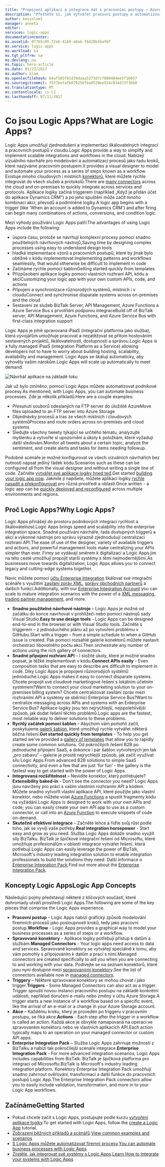 ```yaml
---
title: "Propojení aplikací a integrace dat s pracovními postupy – Azure Logic Apps | Dokumentace Microsoftu"
description: "Přečtěte si, jak vytvářet pracovní postupy a automatizovat procesy propojením aplikací a integraci dat pomocí služby Azure Logic Apps."
author: kevinlam1
manager: anneta
editor: 
services: logic-apps
documentationcenter: 
ms.assetid: 07765c05-72a6-4169-a8ab-f6420bfbaf07
ms.service: logic-apps
ms.workload: na
ms.tgt_pltfrm: na
ms.devlang: na
ms.topic: hero-article
ms.date: 01/23/2017
ms.author: klam
ms.openlocfilehash: 64af585f81d39daaa5373d7cf080404ee5f1b037
ms.sourcegitcommit: f537befafb079256fba0529ee554c034d73f36b0
ms.translationtype: MT
ms.contentlocale: cs-CZ
ms.lasthandoff: 07/11/2017
---
```

# <a name="what-are-logic-apps"></a><span data-ttu-id="73c66-103">Co jsou Logic Apps?</span><span class="sxs-lookup"><span data-stu-id="73c66-103">What are Logic Apps?</span></span>
<span data-ttu-id="73c66-104">Logic Apps umožňují zjednodušení a implementaci škálovatelných integrací a pracovních postupů v cloudu.</span><span class="sxs-lookup"><span data-stu-id="73c66-104">Logic Apps provide a way to simplify and implement scalable integrations and workflows in the cloud.</span></span> <span data-ttu-id="73c66-105">Nabízejí vizuálního návrháře pro modelování a automatizaci procesů jako řadu kroků, které nazýváme pracovním postupem.</span><span class="sxs-lookup"><span data-stu-id="73c66-105">It provides a visual designer to model and automate your process as a series of steps known as a workflow.</span></span>  <span data-ttu-id="73c66-106">Existuje mnoho cloudových i místních [konektorů](../connectors/apis-list.md), které můžete rychle integrovat do všech služeb a protokolů.</span><span class="sxs-lookup"><span data-stu-id="73c66-106">There are [many connectors](../connectors/apis-list.md) across the cloud and on-premises to quickly integrate across services and protocols.</span></span>  <span data-ttu-id="73c66-107">Aplikace logiky začíná triggerem (například „Když je přidán účet do aplikace Dynamics CRM“) a po jeho spuštění může začít mnoho kombinací akcí, převodů a podmíněné logiky.</span><span class="sxs-lookup"><span data-stu-id="73c66-107">A logic app begins with a trigger (like 'When an account is added to Dynamics CRM') and after firing can begin many combinations of actions, conversions, and condition logic.</span></span>

<span data-ttu-id="73c66-108">Mezi výhody používání Logic Apps patří:</span><span class="sxs-lookup"><span data-stu-id="73c66-108">The advantages of using Logic Apps include the following:</span></span>  

* <span data-ttu-id="73c66-109">úspora času, protože se navrhují komplexní procesy pomocí snadno použitelných návrhových nástrojů,</span><span class="sxs-lookup"><span data-stu-id="73c66-109">Saving time by designing complex processes using easy to understand design tools</span></span>
* <span data-ttu-id="73c66-110">hladká implementace vzorů a pracovních postupů, které by jinak bylo obtížné v kódu implementovat.</span><span class="sxs-lookup"><span data-stu-id="73c66-110">Implementing patterns and workflows seamlessly, that would otherwise be difficult to implement in code</span></span>
* <span data-ttu-id="73c66-111">Začínáme rychle pomocí šablon</span><span class="sxs-lookup"><span data-stu-id="73c66-111">Getting started quickly from templates</span></span>
* <span data-ttu-id="73c66-112">Přizpůsobení aplikace logiky pomocí vlastních rozhraní API, kódu a akcí</span><span class="sxs-lookup"><span data-stu-id="73c66-112">Customizing your logic app with your own custom APIs, code, and actions</span></span>
* <span data-ttu-id="73c66-113">Připojení a synchronizace různorodých systémů, místních i v cloudu</span><span class="sxs-lookup"><span data-stu-id="73c66-113">Connect and synchronise disparate systems across on-premises and the cloud</span></span>
* <span data-ttu-id="73c66-114">Sestavení ze služeb BizTalk Server, API Management, Azure Functions a Azure Service Bus s prvotřídní podporou integrace</span><span class="sxs-lookup"><span data-stu-id="73c66-114">Build off of BizTalk server, API Management, Azure Functions, and Azure Service Bus with first-class integration support</span></span>

<span data-ttu-id="73c66-115">Logic Apps je plně spravovaná iPaaS (integrační platforma jako služba), která vývojářům umožňuje pracovat a nezatěžovat se přitom hostováním sestavených projektů, škálovatelností, dostupností a správou.</span><span class="sxs-lookup"><span data-stu-id="73c66-115">Logic Apps is a fully managed iPaaS (integration Platform as a Service) allowing developers not to have to worry about building hosting, scalability, availability and management.</span></span>  <span data-ttu-id="73c66-116">Logic Apps se škálují automaticky, aby vyhověly vašim nárokům.</span><span class="sxs-lookup"><span data-stu-id="73c66-116">Logic Apps will scale up automatically to meet demand.</span></span>

![Návrhář aplikace na základě toku](media/logic-apps-what-are-logic-apps/LogicAppCapture2.png)

<span data-ttu-id="73c66-118">Jak už bylo zmíněno, pomocí Logic Apps můžete automatizovat podnikové procesy.</span><span class="sxs-lookup"><span data-stu-id="73c66-118">As mentioned, with Logic Apps, you can automate business processes.</span></span> <span data-ttu-id="73c66-119">Zde je několik příkladů:</span><span class="sxs-lookup"><span data-stu-id="73c66-119">Here are a couple examples:</span></span>  

* <span data-ttu-id="73c66-120">Přesunutí souborů odeslaných na FTP server do úložiště Azure</span><span class="sxs-lookup"><span data-stu-id="73c66-120">Move files uploaded to an FTP server into Azure Storage</span></span>
* <span data-ttu-id="73c66-121">Objednávky procesů a tras ze všech místních i cloudových systémů</span><span class="sxs-lookup"><span data-stu-id="73c66-121">Process and route orders across on-premises and cloud systems</span></span>
* <span data-ttu-id="73c66-122">Sledujte všechny tweety týkající se určitého tématu, analyzujte myšlenku a vytvořte si upozornění a úkoly k položkám, které vyžadují další sledování.</span><span class="sxs-lookup"><span data-stu-id="73c66-122">Monitor all tweets about a certain topic, analyze the sentiment, and create alerts and tasks for items needing followup.</span></span>

<span data-ttu-id="73c66-123">Podobné scénáře je možné konfigurovat ve všech vizuálních návrhářích bez nutnosti napsat jediný řádek kódu.</span><span class="sxs-lookup"><span data-stu-id="73c66-123">Scenarios such as these can be configured all from the visual designer and without writing a single line of code.</span></span> <span data-ttu-id="73c66-124">Začněte [vytvářet své aplikace logiky hned teď][create].</span><span class="sxs-lookup"><span data-stu-id="73c66-124">Get started [building your logic app now][create].</span></span>  <span data-ttu-id="73c66-125">Jakmile ji napíšete, můžete aplikaci logiky [rychle nasadit a překonfigurovat](../logic-apps/logic-apps-create-deploy-template.md) pro různá prostředí a oblasti.</span><span class="sxs-lookup"><span data-stu-id="73c66-125">Once written - a logic app can be [quickly deployed and reconfigured](../logic-apps/logic-apps-create-deploy-template.md) across multiple environments and regions.</span></span>

## <a name="why-logic-apps"></a><span data-ttu-id="73c66-126">Proč Logic Apps?</span><span class="sxs-lookup"><span data-stu-id="73c66-126">Why Logic Apps?</span></span>
<span data-ttu-id="73c66-127">Logic Apps přinášejí do prostoru podnikových integrací rychlost a škálovatelnost.</span><span class="sxs-lookup"><span data-stu-id="73c66-127">Logic Apps brings speed and scalability into the enterprise integration space.</span></span>  <span data-ttu-id="73c66-128">Snadné používání návrháře, řada dostupných triggerů a akcí a výkonné nástroje pro správu výrazně zjednodušují centralizaci rozhraní API.</span><span class="sxs-lookup"><span data-stu-id="73c66-128">The ease of use of the designer, variety of available triggers and actions, and powerful management tools make centralizing your APIs simpler than ever.</span></span>  <span data-ttu-id="73c66-129">Firmy se vydávají směrem k digitalizaci a Logic Apps jim na této cestě umožňují propojit starší systémy s těmi nejmodernějšími.</span><span class="sxs-lookup"><span data-stu-id="73c66-129">As businesses move towards digitalization, Logic Apps allows you to connect legacy and cutting-edge systems together.</span></span>

<span data-ttu-id="73c66-130">Navíc můžete pomocí [účtu Enterprise Integration][biztalk] škálovat své integrační scénáře s využitím [zasílání zpráv XML][xml], [správy obchodních partnerů][tpm] a dalších funkcí.</span><span class="sxs-lookup"><span data-stu-id="73c66-130">Additionally, with our [Enterprise Integration Account][biztalk] you can scale to mature integration scenarios with the power of a [XML messaging][xml], [trading partner management][tpm], and more.</span></span>

* <span data-ttu-id="73c66-131">**Snadno použitelné návrhové nástroje** – Logic Apps je možné od začátku do konce navrhovat v prohlížeči nebo pomocí nástrojů sady Visual Studio.</span><span class="sxs-lookup"><span data-stu-id="73c66-131">**Easy to use design tools** - Logic Apps can be designed end-to-end in the browser or with Visual Studio tools.</span></span> <span data-ttu-id="73c66-132">Začněte s triggerem – z jednoduchého plánu až po vytvoření problému v GitHubu.</span><span class="sxs-lookup"><span data-stu-id="73c66-132">Start with a trigger - from a simple schedule to when a GitHub issue is created.</span></span> <span data-ttu-id="73c66-133">Pak pomocí rozsáhlé galerie konektorů můžete nastavit orchestraci libovolného počtu akcí.</span><span class="sxs-lookup"><span data-stu-id="73c66-133">Then orchestrate any number of actions using the rich gallery of connectors.</span></span>
* <span data-ttu-id="73c66-134">**Snadné připojení rozhraní API** – I složité úkoly, které je možné snadno popsat, je těžké implementovat v kódu.</span><span class="sxs-lookup"><span data-stu-id="73c66-134">**Connect APIs easily** - Even composition tasks that are easy to describe are difficult to implement in code.</span></span> <span data-ttu-id="73c66-135">Díky Logic Apps je propojení různorodých systémů jednoduché.</span><span class="sxs-lookup"><span data-stu-id="73c66-135">Logic Apps makes it easy to connect disparate systems.</span></span> <span data-ttu-id="73c66-136">Chcete propojit své cloudové marketingové řešení s lokálním účetním systémem?</span><span class="sxs-lookup"><span data-stu-id="73c66-136">Want to connect your cloud marketing solution to your on-premises billing system?</span></span> <span data-ttu-id="73c66-137">Chcete centralizovat zasílání zpráv mezi rozhraními API a systémy se sběrnicí Enterprise Service Bus?</span><span class="sxs-lookup"><span data-stu-id="73c66-137">Want to centralize messaging across APIs and systems with an Enterprise Service Bus?</span></span> <span data-ttu-id="73c66-138">Aplikace logiky jsou ten nejrychlejší, nejspolehlivější způsob, jak dodat řešení těchto problémů.</span><span class="sxs-lookup"><span data-stu-id="73c66-138">Logic apps are the fastest, most reliable way to deliver solutions to these problems.</span></span>
* <span data-ttu-id="73c66-139">**Rychlý začátek pomocí šablon** – Abychom vám pomohli začít, poskytujeme [galerii šablon][templates], které umožňují rychle vytvářet některá běžná řešení.</span><span class="sxs-lookup"><span data-stu-id="73c66-139">**Get started quickly from templates** - To help you get started we've provided a [gallery of templates][templates] that allow you to rapidly create some common solutions.</span></span> <span data-ttu-id="73c66-140">Od pokročilých řešení B2B po jednoduché připojení SaaS, a dokonce i pár šablon vytvořených jen tak „pro zábavu“ – galerie je prostě nejrychlejší způsob, jak začít využívat sílu Logic Apps.</span><span class="sxs-lookup"><span data-stu-id="73c66-140">From advanced B2B solutions to simple SaaS connectivity, and even a few that are just 'for fun' - the gallery is the fastest way to get started with the power of Logic Apps.</span></span>
* <span data-ttu-id="73c66-141">**Integrovaná rozšiřitelnost** – Nevidíte konektor, který potřebujete?</span><span class="sxs-lookup"><span data-stu-id="73c66-141">**Extensibility baked-in** - Don't see the connector you need?</span></span> <span data-ttu-id="73c66-142">Logic Apps jsou navrženy pro práci s vaším vlastním rozhraním API a kódem. Můžete snadno vytvořit vlastní aplikace API, které použijte jako vlastní konektor, nebo můžete volat [Azure Functions](https://functions.azure.com) a spustit fragmenty kódu na vyžádání.</span><span class="sxs-lookup"><span data-stu-id="73c66-142">Logic Apps is designed to work with your own APIs and code; you can easily create your own API app to use as a custom connector, or call into an [Azure Function](https://functions.azure.com) to execute snippets of code on-demand.</span></span> 
* <span data-ttu-id="73c66-143">**Skutečně efektivní integrace** – Začněte lehce a řiďte svůj růst podle toho, jak se vyvíjí vaše potřeby.</span><span class="sxs-lookup"><span data-stu-id="73c66-143">**Real integration horsepower** - Start easy and grow as you need.</span></span> <span data-ttu-id="73c66-144">Služba Logic Apps dokáže snadno využít síly BizTalku. BizTalk je špičkové integrační řešení od Microsoftu, které umožňuje profesionálům v oblasti integrace vytvářet řešení, která potřebují.</span><span class="sxs-lookup"><span data-stu-id="73c66-144">Logic Apps can easily leverage the power of BizTalk, Microsoft's industry leading integration solution to enable integration professionals to build the solutions they need.</span></span> <span data-ttu-id="73c66-145">Další informace o [Enterprise Integration Pack](../logic-apps/logic-apps-enterprise-integration-overview.md).</span><span class="sxs-lookup"><span data-stu-id="73c66-145">Find out more about the [Enterprise Integration Pack](../logic-apps/logic-apps-enterprise-integration-overview.md).</span></span>

## <a name="logic-app-concepts"></a><span data-ttu-id="73c66-146">Koncepty Logic Apps</span><span class="sxs-lookup"><span data-stu-id="73c66-146">Logic App Concepts</span></span>
<span data-ttu-id="73c66-147">Následující pojmy představují některé z klíčových součástí, které dohromady utváří prostředí Logic Apps.</span><span class="sxs-lookup"><span data-stu-id="73c66-147">The following are some of the key pieces that comprise the Logic Apps experience.</span></span> 

* <span data-ttu-id="73c66-148">**Pracovní postup** – Logic Apps nabízí grafický způsob modelování firemních procesů jako posloupnosti kroků, tedy jako pracovní postup.</span><span class="sxs-lookup"><span data-stu-id="73c66-148">**Workflow** - Logic Apps provides a graphical way to model your business processes as a series of steps or a workflow.</span></span>
* <span data-ttu-id="73c66-149">**Spravované konektory** – Aplikace logiky potřebují přístup k datům a službám.</span><span class="sxs-lookup"><span data-stu-id="73c66-149">**Managed Connectors** - Your logic apps need access to data and services.</span></span> <span data-ttu-id="73c66-150">Spravované konektory se vytvářejí speciálně k tomu, aby vám pomohly s připojováním k datům a prací s nimi.</span><span class="sxs-lookup"><span data-stu-id="73c66-150">Managed connectors are created specifically to aid you when you are connecting to and working with your data.</span></span> <span data-ttu-id="73c66-151">Podívejte se na seznam konektorů, které jsou nyní dostupné mezi [spravovanými konektory][managedapis].</span><span class="sxs-lookup"><span data-stu-id="73c66-151">See the list of connectors available now in [managed connectors][managedapis].</span></span>
* <span data-ttu-id="73c66-152">**Triggery** – Některé spravované konektory se mohou chovat i jako trigger.</span><span class="sxs-lookup"><span data-stu-id="73c66-152">**Triggers** - Some Managed Connectors can also act as a trigger.</span></span> <span data-ttu-id="73c66-153">Trigger spouští novou instanci pracovního postupu na základě konkrétní události, například doručení e-mailu nebo změny v účtu Azure Storage.</span><span class="sxs-lookup"><span data-stu-id="73c66-153">A trigger starts a new instance of a workflow based on a specific event, like the arrival of an e-mail or a change in your Azure Storage account.</span></span>
* <span data-ttu-id="73c66-154">**Akce** – Každému kroku, který je proveden po triggeru v pracovním postupu, se říká akce.</span><span class="sxs-lookup"><span data-stu-id="73c66-154">**Actions** - Each step after the trigger in a workflow is called an action.</span></span> <span data-ttu-id="73c66-155">Každá akce je obvykle namapovaná na operaci ve spravovaném konektoru nebo ve vlastních aplikacích API.</span><span class="sxs-lookup"><span data-stu-id="73c66-155">Each action typically maps to an operation on your managed connector or custom API apps.</span></span>
* <span data-ttu-id="73c66-156">**Enterprise Integration Pack** – Služba Logic Apps zahrnuje možnosti z BizTalku a nabízí tak pokročilejší scénáře integrace.</span><span class="sxs-lookup"><span data-stu-id="73c66-156">**Enterprise Integration Pack** - For more advanced integration scenarios, Logic Apps includes capabilities from BizTalk.</span></span> <span data-ttu-id="73c66-157">BizTalk je špičková platforma pro integraci od Microsoftu.</span><span class="sxs-lookup"><span data-stu-id="73c66-157">BizTalk is Microsoft's industry leading integration platform.</span></span> <span data-ttu-id="73c66-158">Konektory Enterprise Integration Pack umožňují snadno zahrnout ověřování, transformaci a další funkce do pracovních postupů Logic App.</span><span class="sxs-lookup"><span data-stu-id="73c66-158">The Enterprise Integration Pack connectors allow you to easily include validation, transformation, and more in to your Logic App workflows.</span></span>

## <a name="getting-started"></a><span data-ttu-id="73c66-159">Začínáme</span><span class="sxs-lookup"><span data-stu-id="73c66-159">Getting Started</span></span>
* <span data-ttu-id="73c66-160">Pokud chcete začít s Logic Apps, postupujte podle kurzu [vytvoření aplikace logiky][create].</span><span class="sxs-lookup"><span data-stu-id="73c66-160">To get started with Logic Apps, follow the [create a Logic App][create] tutorial.</span></span>  
* <span data-ttu-id="73c66-161">[Zobrazení běžných příkladů a scénářů](../logic-apps/logic-apps-examples-and-scenarios.md).</span><span class="sxs-lookup"><span data-stu-id="73c66-161">[View common examples and scenarios](../logic-apps/logic-apps-examples-and-scenarios.md)</span></span>
* <span data-ttu-id="73c66-162">[S Logic Apps můžete automatizovat firemní procesy](http://channel9.msdn.com/Events/Build/2016/T694).</span><span class="sxs-lookup"><span data-stu-id="73c66-162">[You can automate business processes with Logic Apps](http://channel9.msdn.com/Events/Build/2016/T694)</span></span> 
* <span data-ttu-id="73c66-163">[Zjistěte, jak integrovat své systémy s Logic Apps](http://channel9.msdn.com/Events/Build/2016/P462).</span><span class="sxs-lookup"><span data-stu-id="73c66-163">[Learn How to Integrate your systems with Logic Apps](http://channel9.msdn.com/Events/Build/2016/P462)</span></span>

[biztalk]: logic-apps-enterprise-integration-accounts.md
[appservice]: ../app-service/app-service-value-prop-what-is.md
[create]: logic-apps-create-a-logic-app.md
[managedapis]: ../connectors/apis-list.md
[tpm]: logic-apps-enterprise-integration-accounts.md
[xml]: logic-apps-enterprise-integration-b2b.md
[templates]: logic-apps-use-logic-app-templates.md
